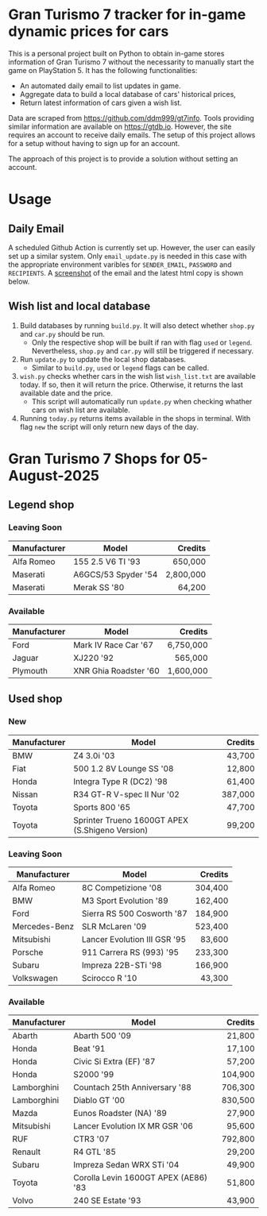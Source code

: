 # Gran Turismo 7 tracker for in-game dynamic prices for cars

This is a personal project built on Python to obtain in-game stores information of Gran Turismo 7 without the necessarity to manually start the game on PlayStation 5. It has the following functionalities:

- An automated daily email to list updates in game.
- Aggregate data to build a local database of cars' historical prices,
- Return latest information of cars given a wish list.

Data are scraped from https://github.com/ddm999/gt7info. Tools providing similar information are available on https://gtdb.io. However, the site requires an account to receive daily emails. The setup of this project allows for a setup without having to sign up for an account.

The approach of this project is to provide a solution without setting an account.

# Usage

## Daily Email

A scheduled Github Action is currently set up. However, the user can easily set up a similar system. Only `email_update.py` is needed in this case with the appropriate environment varibles for `SENDER_EMAIL`, `PASSWORD` and `RECIPIENTS`. A [screenshot](https://raw.githubusercontent.com/marcohoucheng/Gran-Turismo-7-Price-Tracker/main/data/email_screenshot.png) of the email and the latest html copy is shown below.

## Wish list and local database

1. Build databases by running `build.py`. It will also detect whether `shop.py` and `car.py` should be run.
    - Only the respective shop will be built if ran with flag `used` or `legend`. Nevertheless, `shop.py` and `car.py` will still be triggered if necessary.
2. Run `update.py` to update the local shop databases.
    - Similar to `build.py`, `used` or `legend` flags can be called.
3. `wish.py` checks whether cars in the wish list `wish_list.txt` are available today. If so, then it will return the price. Otherwise, it returns the last available date and the price.
    - This script will automatically run `update.py` when checking whather cars on wish list are available.
4. Running `today.py` returns items available in the shops in terminal. With flag `new` the script will only return new days of the day.


# Gran Turismo 7 Shops for 05-August-2025



## Legend shop

### Leaving Soon
 | Manufacturer | Model | Credits |
 | --- | --- | --: |
|Alfa Romeo|155 2.5 V6 TI '93|650,000|
|Maserati|A6GCS/53 Spyder '54|2,800,000|
|Maserati|Merak SS '80|64,200|

### Available
 | Manufacturer | Model | Credits |
 | --- | --- | --: |
|Ford|Mark IV Race Car '67|6,750,000|
|Jaguar|XJ220 '92|565,000|
|Plymouth|XNR Ghia Roadster '60|1,600,000|


## Used shop

### New
 | Manufacturer | Model | Credits |
 | --- | --- | --: |
|BMW|Z4 3.0i '03|43,700|
|Fiat|500 1.2 8V Lounge SS '08|12,800|
|Honda|Integra Type R (DC2) '98|61,400|
|Nissan|R34 GT-R V-spec II Nur '02|387,000|
|Toyota|Sports 800 '65|47,700|
|Toyota|Sprinter Trueno 1600GT APEX (S.Shigeno Version)|99,200|

### Leaving Soon
 | Manufacturer | Model | Credits |
 | --- | --- | --: |
|Alfa Romeo|8C Competizione '08|304,400|
|BMW|M3 Sport Evolution '89|162,400|
|Ford|Sierra RS 500 Cosworth '87|184,900|
|Mercedes-Benz|SLR McLaren '09|523,400|
|Mitsubishi|Lancer Evolution III GSR '95|83,600|
|Porsche|911 Carrera RS (993) '95|233,300|
|Subaru|Impreza 22B-STi '98|166,900|
|Volkswagen|Scirocco R '10|43,300|

### Available
 | Manufacturer | Model | Credits |
 | --- | --- | --: |
|Abarth|Abarth 500 '09|21,800|
|Honda|Beat '91|17,100|
|Honda|Civic Si Extra (EF) '87|57,200|
|Honda|S2000 '99|104,900|
|Lamborghini|Countach 25th Anniversary '88|706,300|
|Lamborghini|Diablo GT '00|830,500|
|Mazda|Eunos Roadster (NA) '89|27,900|
|Mitsubishi|Lancer Evolution IX MR GSR '06|95,600|
|RUF|CTR3 '07|792,800|
|Renault|R4 GTL '85|29,200|
|Subaru|Impreza Sedan WRX STi '04|49,900|
|Toyota|Corolla Levin 1600GT APEX (AE86) '83|51,800|
|Volvo|240 SE Estate '93|43,900|
